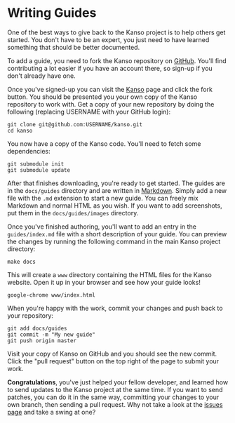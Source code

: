 # Writing Guides

One of the best ways to give back to the Kanso project is to help others get
started. You don't have to be an expert, you just need to have learned something
that should be better documented.

To add a guide, you need to fork the Kanso repository on
[GitHub](http://github.com). You'll find contributing a lot easier if you have
an account there, so sign-up if you don't already have one.

Once you've signed-up you can visit the [Kanso](https://github.com/caolan/kanso)
page and click the fork button. You should be presented you your own copy of
the Kanso repository to work with. Get a copy of your new repository by doing the
following (replacing USERNAME with your GitHub login):

    git clone git@github.com:USERNAME/kanso.git
    cd kanso

You now have a copy of the Kanso code. You'll need to fetch some dependencies:

    git submodule init
    git submodule update

After that finishes downloading, you're ready to get started. The guides are
in the <code>docs/guides</code> directory and are written in
[Markdown](http://daringfireball.net/projects/markdown/syntax). Simply add a
new file with the <code>.md</code> extension to start a new guide. You can
freely mix Markdown and normal HTML as you wish. If you want to add screenshots,
put them in the <code>docs/guides/images</code> directory.

Once you've finished authoring, you'll want to add an entry in the
<code>guides/index.md</code> file with a short description of your guide.
You can preview the changes by running the following command in the main
Kanso project directory:

    make docs

This will create a <code>www</code> directory containing the HTML files for the
Kanso website. Open it up in your browser and see how your guide looks!

    google-chrome www/index.html

When you're happy with the work, commit your changes and push back to your
repository:

    git add docs/guides
    git commit -m "My new guide"
    git push origin master

Visit your copy of Kanso on GitHub and you should see the new commit. Click the
"pull request" button on the top right of the page to submit your work.

__Congratulations__, you've just helped your fellow developer, and learned how to
send updates to the Kanso project at the same time. If you want to send patches,
you can do it in the same way, committing your changes to your own branch,
then sending a pull request. Why not take a look at the
[issues page](https://github.com/caolan/kanso/issues) and take a swing at one?
